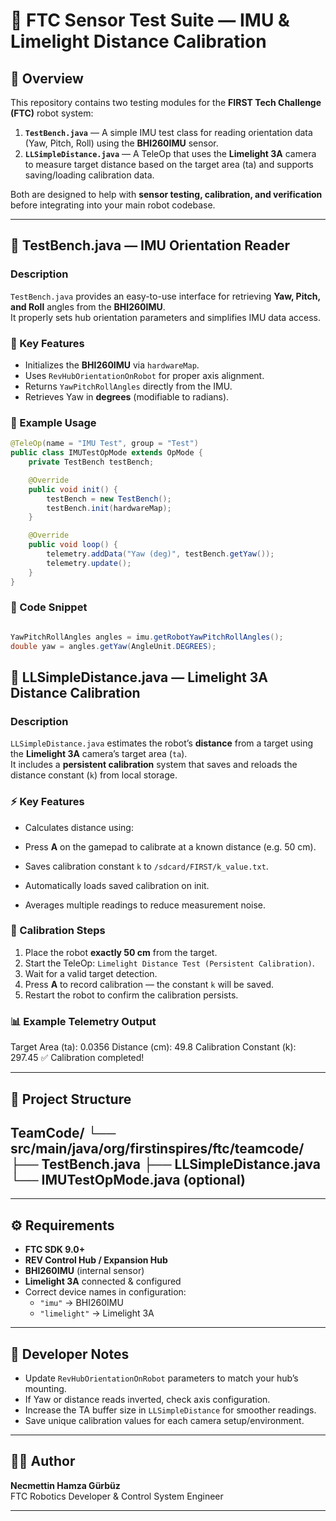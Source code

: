 # 🤖 FTC Sensor Test Suite — IMU & Limelight Distance Calibration

## 🧩 Overview
This repository contains two testing modules for the **FIRST Tech Challenge (FTC)** robot system:

1. **`TestBench.java`** — A simple IMU test class for reading orientation data (Yaw, Pitch, Roll) using the **BHI260IMU** sensor.  
2. **`LLSimpleDistance.java`** — A TeleOp that uses the **Limelight 3A** camera to measure target distance based on the target area (ta) and supports saving/loading calibration data.

Both are designed to help with **sensor testing, calibration, and verification** before integrating into your main robot codebase.

---

## 🧭 TestBench.java — IMU Orientation Reader

### Description
`TestBench.java` provides an easy-to-use interface for retrieving **Yaw, Pitch, and Roll** angles from the **BHI260IMU**.  
It properly sets hub orientation parameters and simplifies IMU data access.

### 🚀 Key Features
- Initializes the **BHI260IMU** via `hardwareMap`.  
- Uses `RevHubOrientationOnRobot` for proper axis alignment.  
- Returns `YawPitchRollAngles` directly from the IMU.  
- Retrieves Yaw in **degrees** (modifiable to radians).

### 🧱 Example Usage
```java
@TeleOp(name = "IMU Test", group = "Test")
public class IMUTestOpMode extends OpMode {
    private TestBench testBench;

    @Override
    public void init() {
        testBench = new TestBench();
        testBench.init(hardwareMap);
    }

    @Override
    public void loop() {
        telemetry.addData("Yaw (deg)", testBench.getYaw());
        telemetry.update();
    }
}
```

### 🧩 Code Snippet
```java

YawPitchRollAngles angles = imu.getRobotYawPitchRollAngles();
double yaw = angles.getYaw(AngleUnit.DEGREES);
```

## 🎯 LLSimpleDistance.java — Limelight 3A Distance Calibration

### Description
`LLSimpleDistance.java` estimates the robot’s **distance** from a target using the **Limelight 3A** camera’s target area (`ta`).  
It includes a **persistent calibration** system that saves and reloads the distance constant (`k`) from local storage.

### ⚡ Key Features
- Calculates distance using:

- Press **A** on the gamepad to calibrate at a known distance (e.g. 50 cm).  
- Saves calibration constant `k` to `/sdcard/FIRST/k_value.txt`.  
- Automatically loads saved calibration on init.  
- Averages multiple readings to reduce measurement noise.

### 🧪 Calibration Steps
1. Place the robot **exactly 50 cm** from the target.  
2. Start the TeleOp: `Limelight Distance Test (Persistent Calibration)`.  
3. Wait for a valid target detection.  
4. Press **A** to record calibration — the constant `k` will be saved.  
5. Restart the robot to confirm the calibration persists.

### 📊 Example Telemetry Output

Target Area (ta): 0.0356
Distance (cm): 49.8
Calibration Constant (k): 297.45
✅ Calibration completed!


---

## 📁 Project Structure
TeamCode/
└── src/main/java/org/firstinspires/ftc/teamcode/
├── TestBench.java
├── LLSimpleDistance.java
└── IMUTestOpMode.java (optional)
---


---

## ⚙️ Requirements
- **FTC SDK 9.0+**
- **REV Control Hub / Expansion Hub**
- **BHI260IMU** (internal sensor)
- **Limelight 3A** connected & configured
- Correct device names in configuration:
  - `"imu"` → BHI260IMU  
  - `"limelight"` → Limelight 3A

---

## 🧰 Developer Notes
- Update `RevHubOrientationOnRobot` parameters to match your hub’s mounting.  
- If Yaw or distance reads inverted, check axis configuration.  
- Increase the TA buffer size in `LLSimpleDistance` for smoother readings.  
- Save unique calibration values for each camera setup/environment.

---

## 🧑‍💻 Author
**Necmettin Hamza Gürbüz**  
FTC Robotics Developer & Control System Engineer  

---





